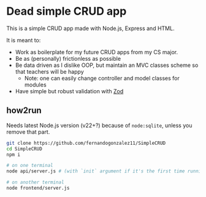 Dead simple CRUD app
===

This is a simple CRUD app made with Node.js, Express and HTML.

It is meant to:

* Work as boilerplate for my future CRUD apps from my CS major.
* Be as (personally) frictionless as possible
* Be data driven as I dislike OOP, but maintain an MVC classes scheme so that teachers will be happy
    - Note: one can easily change controller and model classes for modules
* Have simple but robust validation with [Zod](https://zod.dev/)

## how2run

Needs latest Node.js version (v22+?) because of `node:sqlite`, unless you remove that part.

```bash
git clone https://github.com/fernandogonzalez11/SimpleCRUD
cd SimpleCRUD
npm i

# on one terminal
node api/server.js # (with `init` argument if it's the first time running)

# on another terminal
node frontend/server.js
```